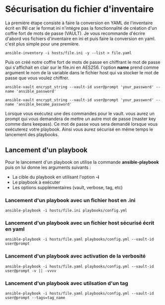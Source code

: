 
# Sécurisation du fichier d'inventaire 

La première étape consiste à faire la conversion en YAML de l'inventaire écrit en INI car le format ini n'intégre pas la fonctionnalité de création d'un coffre fort de mots de passe (VAULT). Je vous recommande d'écrire d'abord vos fichiers d'inventaire en ini et puis faire la conversion en yaml. c'est plus simple pour une première.

```
ansible-inventory -i hosts/file.ini -y --list > file.yaml
```
Puis on créé notre coffre fort de mots de passe en chiffrant le mot de passe qui s'affichait en clair sur le file.ini en AES256. l'option **name** prend comme argument le nom de la variable dans le fichier host qui va stocker le mot de passe que vous voulez chiffrer.

```
ansible-vault encrypt_string --vault-id user@prompt 'your_password' --name 'ansible_password'

ansible-vault encrypt_string --vault-id user@prompt 'your_password' --name 'ansible_become_password'
```
Lorsque vous exécutez une des commandes pour le vault. vous aurez un prompt qui vous demandera de mettre un autre mot de passe (master key comme dans keepass). Ce mot de passe vous sera demandé lorsque vous exécuterez votre playbook. Ainsi vous aurez sécurisé en même temps le lancement des playbooks.

## Lancement d'un playbook

Pour le lancement d'un playbook on utilise la commande **ansible-playbook** puis on lui donne les arguments suivants :

- La cible du playbook en utilisant l'option **-i**
- Le playbook à exécuter 
- Les options supplémentaires (vault, verbose, tag, etc)

### Lancement d'un playbook avec un fichier host en .ini
```
ansible-playbook -i hosts/file.ini playbooks/config.yml
```
### Lancement d'un playbook avec un fichier host sécurisé écrit en yaml
```
ansible-playbook -i hosts/file.yaml playbooks/config.yml --vault-id user@prompt
```
### Lancement d'un playbook avec activation de la verbosité
```
ansible-playbook -i hosts/file.yaml playbooks/config.yml --vault-id user@prompt -v || -vvvv
```
### Lancement d'un playbook avec utilsation d'un tag
```
ansible-playbook -i hosts/file.yaml playbooks/config.yml --vault-id user@prompt --tags=tag_name
```






